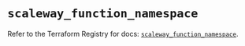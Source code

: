 # `scaleway_function_namespace`

Refer to the Terraform Registry for docs: [`scaleway_function_namespace`](https://registry.terraform.io/providers/scaleway/scaleway/2.59.0/docs/resources/function_namespace).
